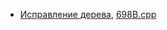 * [Исправление дерева](http://codeforces.com/contest/698/problem/B), [698B.cpp](https://github.com/alpinskiy/practicing-at-codeforces.com/blob/master/698B.cpp)
